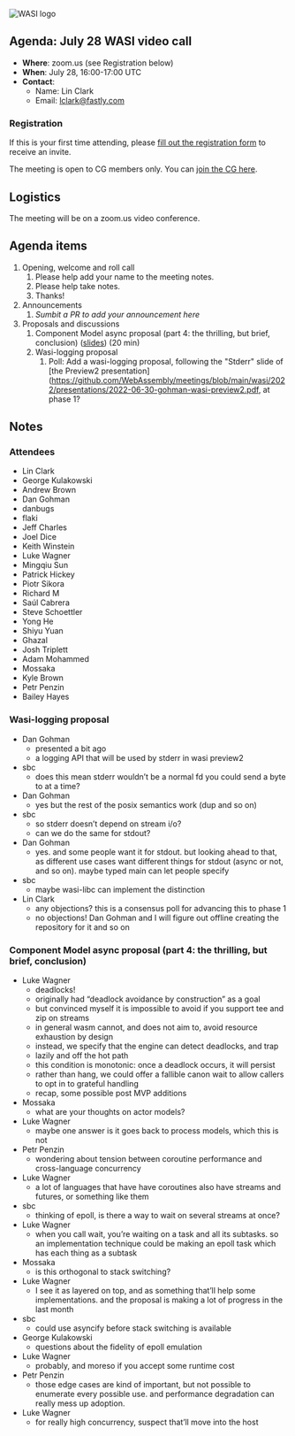 ![WASI logo](https://raw.githubusercontent.com/WebAssembly/WASI/main/WASI.png)

## Agenda: July 28 WASI video call

- **Where**: zoom.us (see Registration below)
- **When**: July 28, 16:00-17:00 UTC
- **Contact**:
  - Name: Lin Clark
  - Email: lclark@fastly.com

### Registration

If this is your first time attending, please [fill out the registration form](https://docs.google.com/forms/d/e/1FAIpQLSdpO6Lp2L_dZ2_oiDgzjKx7pb7s2YYHjeSIyfHWZZGSKoZKWQ/viewform?usp=sf_link) to receive an invite.

The meeting is open to CG members only. You can [join the CG here](https://www.w3.org/community/webassembly/).

## Logistics

The meeting will be on a zoom.us video conference.

## Agenda items

1. Opening, welcome and roll call
    1. Please help add your name to the meeting notes.
    1. Please help take notes.
    1. Thanks!
1. Announcements
    1. _Sumbit a PR to add your announcement here_
1. Proposals and discussions
    1. Component Model async proposal (part 4: the thrilling, but brief, conclusion) ([slides](https://docs.google.com/presentation/d/1MNVOZ8hdofO3tI0szg_i-Yoy0N2QPU2C--LzVuoGSlE)) (20 min)
    1. Wasi-logging proposal
        1. Poll: Add a wasi-logging proposal, following the "Stderr" slide of [the Preview2 presentation](https://github.com/WebAssembly/meetings/blob/main/wasi/2022/presentations/2022-06-30-gohman-wasi-preview2.pdf, at phase 1?

## Notes

### Attendees
- Lin Clark
- George Kulakowski
- Andrew Brown
- Dan Gohman
- danbugs
- flaki
- Jeff Charles
- Joel Dice
- Keith Winstein
- Luke Wagner
- Mingqiu Sun
- Patrick Hickey
- Piotr Sikora
- Richard M
- Saúl Cabrera
- Steve Schoettler
- Yong He
- Shiyu Yuan
- Ghazal
- Josh Triplett
- Adam Mohammed
- Mossaka
- Kyle Brown
- Petr Penzin
- Bailey Hayes

### Wasi-logging proposal

- Dan Gohman
  - presented a bit ago
  - a logging API that will be used by stderr in wasi preview2
- sbc
  - does this mean stderr wouldn’t be a normal fd you could send a byte to at a time?
- Dan Gohman
  - yes but the rest of the posix semantics work (dup and so on)
- sbc
  - so stderr doesn’t depend on stream i/o?
  - can we do the same for stdout?
- Dan Gohman
  - yes. and some people want it for stdout. but looking ahead to that, as different use cases want different things for stdout (async or not, and so on). maybe typed main can let people specify
- sbc
  - maybe wasi-libc can implement the distinction
- Lin Clark
  - any objections? this is a consensus poll for advancing this to phase 1
  - no objections! Dan Gohman and I will figure out offline creating the repository for it and so on

###  Component Model async proposal (part 4: the thrilling, but brief, conclusion)

- Luke Wagner
  - deadlocks!
  - originally had “deadlock avoidance by construction” as a goal
  - but convinced myself it is impossible to avoid if you support tee and zip on streams
  - in general wasm cannot, and does not aim to, avoid resource exhaustion by design
  - instead, we specify that the engine can detect deadlocks, and trap
  - lazily and off the hot path
  - this condition is monotonic: once a deadlock occurs, it will persist
  - rather than hang, we could offer a fallible canon wait to allow callers to opt in to grateful handling
  - recap, some possible post MVP additions
- Mossaka
  - what are your thoughts on actor models?
- Luke Wagner
  - maybe one answer is it goes back to process models, which this is not
- Petr Penzin
  - wondering about tension between coroutine performance and cross-language concurrency
- Luke Wagner
  - a lot of languages that have have coroutines also have streams and futures, or something like them
- sbc
  - thinking of epoll, is there a way to wait on several streams at once?
- Luke Wagner
  - when you call wait, you’re waiting on a task and all its subtasks. so an implementation technique could be making an epoll task which has each thing as a subtask
- Mossaka
  - is this orthogonal to stack switching?
- Luke Wagner
  - I see it as layered on top, and as something that’ll help some implementations. and the proposal is making a lot of progress in the last month
- sbc
  - could use asyncify before stack switching is available
- George Kulakowski
  - questions about the fidelity of epoll emulation
- Luke Wagner
  - probably, and moreso if you accept some runtime cost
- Petr Penzin
  - those edge cases are kind of important, but not possible to enumerate every possible use. and performance degradation can really mess up adoption.
- Luke Wagner
  - for really high concurrency, suspect that’ll move into the host
